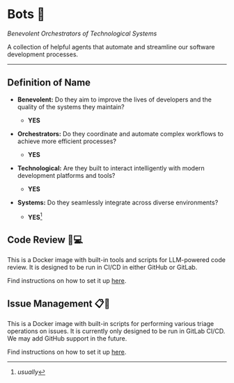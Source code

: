 # Bots 🤖

_Benevolent Orchestrators of Technological Systems_

A collection of helpful agents that automate and streamline our software development processes.

---

## Definition of Name

- **Benevolent:** Do they aim to improve the lives of developers and the quality of the systems they maintain?
  - **YES**

- **Orchestrators:** Do they coordinate and automate complex workflows to achieve more efficient processes?
  - **YES**

- **Technological:** Are they built to interact intelligently with modern development platforms and tools?
  - **YES**

- **Systems:** Do they seamlessly integrate across diverse environments?
  - **YES**[^1]

[^1]: _usually_

## Code Review 🧐💻

This is a Docker image with built-in tools and scripts for LLM-powered code review. It is designed to be run in CI/CD in either GitHub or GitLab.

Find instructions on how to set it up [here](/docs/code-review-bot-setup.md).

## Issue Management 📋🚩

This is a Docker image with built-in scripts for performing various triage operations on issues. It is currently only designed to be run in GitLab CI/CD. We may add GitHub support in the future.

Find instructions on how to set it up [here](/docs/issue-bot-setup.md).
